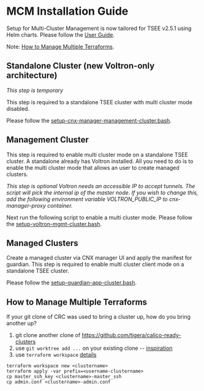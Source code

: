 
# MCM Installation Guide

Setup for Multi-Cluster Management is now tailored for TSEE v2.5.1 using Helm charts. Please follow the [User Guide](https://docs.google.com/document/d/1CbJvorX3wXWMxRLqN8DJDerp-iidBN88Z5ll1_4Ziw8/edit?usp=sharing).

Note: [How to Manage Multiple Terraforms](#how-to-manage-multiple-terraforms).

## Standalone Cluster (new Voltron-only architecture)

*This step is temporary*

This step is required to a standalone TSEE cluster with multi cluster mode disabled. 

Please follow the [setup-cnx-manager-management-cluster.bash](/install-scripts/setup-cnx-manager-management-cluster.bash).

## Management Cluster

This step is required to enable multi cluster mode on a standalone TSEE cluster. A standalone already has Voltron installed. All you need to do is to enable the multi cluster mode that allows an user to create managed clusters.

*This step is optional
Voltron needs an accessible IP to accept tunnels. The script will pick the internal ip of the master node. If you wish to change this, add the following environment variable VOLTRON_PUBLIC_IP to cnx-manager-proxy container.*

Next run the following script to enable a multi cluster mode.
Please follow the [setup-voltron-mgmt-cluster.bash](/install-scripts/setup-voltron-mgmt-cluster.bash).

## Managed Clusters

Create a managed cluster via CNX manager UI and apply the manifest for guardian.
This step is required to enable multi cluster client mode on a standalone TSEE cluster.

Please follow the [setup-guardian-app-cluster.bash](/install-scripts/setup-guardian-app-cluster.bash).

## How to Manage Multiple Terraforms

If your git clone of CRC was used to bring a cluster up, how do you bring another up?

1. git clone another clone of https://github.com/tigera/calico-ready-clusters
1. use `git worktree add ...` on your existing clone -- [inspiration](https://spin.atomicobject.com/2016/06/26/parallelize-development-git-worktrees/)
1. use `terraform workspace` [details](https://www.terraform.io/docs/state/workspaces.html)

```
terraform workspace new <clustername>
terraform apply -var prefix=<username-clustername>
cp master_ssh_key <clustername>-master_ssh
cp admin.conf <clustername>-admin.conf
```

